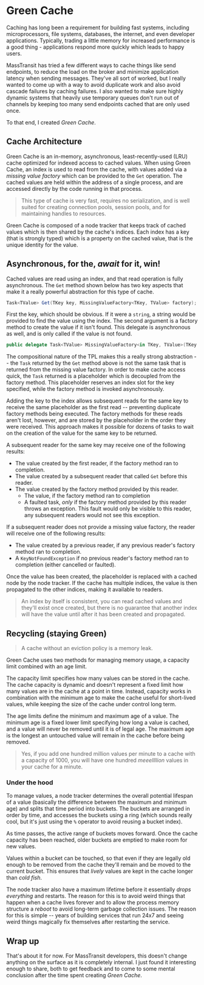 # Green Cache

Caching has long been a requirement for building fast systems, including microprocessors, file systems, databases, the internet, and even developer applications. Typically, trading a little memory for increased performance is a good thing - applications respond more quickly which leads to happy users.

MassTransit has tried a few different ways to cache things like send endpoints, to reduce the load on the broker and minimize application latency when sending messages. They've all sort of worked, but I really wanted to come up with a way to avoid duplicate work and also avoid cascade failures by caching failures. I also wanted to make sure highly dynamic systems that heavily use temporary queues don't run out of channels by keeping too many send endpoints cached that are only used once.

To that end, I created _Green Cache_.


## Cache Architecture

Green Cache is an in-memory, asynchronous, least-recently-used (LRU) cache optimized for indexed access to cached values. When using Green Cache, an index is used to read from the cache, with values added via a _missing value factory_ which can be provided to the `Get` operation. The cached values are held within the address of a single process, and are accessed directly by the code running in that process.

> This type of cache is very fast, requires no serialization, and is well suited for creating connection pools, session pools, and for maintaining handles to resources.

Green Cache is composed of a node tracker that keeps track of cached values which is then shared by the cache's indices. Each index has a key (that is strongly typed) which is a property on the cached value, that is the unique identity for the value.


## Asynchronous, for the, _await_ for it, win!

Cached values are read using an index, and that read operation is fully asynchronous. The `Get` method shown below has two key aspects that make it a really powerful abstraction for this type of cache.

```csharp
Task<TValue> Get(TKey key, MissingValueFactory<TKey, TValue> factory);
```

First the key, which should be obvious. If it were a `string`, a string would be provided to find the value using the index. The second argument is a factory method to create the value if it isn't found. This delegate is asynchronous as well, and is only called if the value is not found.

```csharp
public delegate Task<TValue> MissingValueFactory<in TKey, TValue>(TKey key);
```

The compositional nature of the TPL makes this a really strong abstraction -- the `Task` returned by the `Get` method above is not the same task that is returned from the missing value factory. In order to make cache access quick, the `Task` returned is a placeholder which is decoupled from the factory method. This placeholder reserves an index slot for the key specified, while the factory method is invoked asynchronously.

Adding the key to the index allows subsequent reads for the same key to receive the same placeholder as the first read -- preventing duplicate factory methods being executed. The factory methods for these reads aren't lost, however, and are stored by the placeholder in the order they were received. This approach makes it possible for dozens of tasks to wait on the creation of the value for the same key to be returned.

A subsequent reader for the same key may receive one of the following results:

* The value created by the first reader, if the factory method ran to completion.
* The value created by a subsequent reader that called `Get` before this reader.
* The value created by the factory method provided by this reader.
    - The value, if the factory method ran to completion
    - A faulted task, _only_ if the factory method provided by this reader throws an exception. This fault would only be visible to this reader, any subsequent readers would not see this exception.

If a subsequent reader does not provide a missing value factory, the reader will receive one of the following results:

* The value created by a previous reader, if any previous reader's factory method ran to completion.
* A `KeyNotFoundException` if no previous reader's factory method ran to completion (either cancelled or faulted).

Once the value has been created, the placeholder is replaced with a cached node by the node tracker. If the cache has multiple indices, the value is then propagated to the other indices, making it available to readers.

> An index by itself is consistent, you can read cached values and they'll exist once created, but there is no guarantee that another index will have the value until after it has been created and propagated.


## Recycling (staying Green)

> A cache without an eviction policy is a memory leak.

Green Cache uses two methods for managing memory usage, a capacity limit combined with an age limit.

The capacity limit specifies how many values can be stored in the cache. The cache capacity is dynamic and doesn't represent a fixed limit how many values are in the cache at a point in time. Instead, capacity works in combination with the minimum age to make the cache useful for short-lived values, while keeping the size of the cache under control long term.

The age limits define the minimum and maximum age of a value. The minimum age is a fixed lower limit specifying how long a value is cached, and a value will never be removed until it is of legal age. The maximum age is the longest an untouched value will remain in the cache before being removed.

> Yes, if you add one hundred million values per minute to a cache with a capacity of 1000, you will have one hundred _meeellllion_ values in your cache for a minute.


### Under the hood

To manage values, a node tracker determines the overall potential lifespan of a value (basically the difference between the maximum and minimum age) and splits that time period into buckets. The buckets are arranged in order by time, and accesses the buckets using a ring (which sounds really cool, but it's just using the `%` operator to avoid reusing a bucket index).

As time passes, the active range of buckets moves forward. Once the cache capacity has been reached, older buckets are emptied to make room for new values.

Values within a bucket can be touched, so that even if they are legally old enough to be removed from the cache they'll remain and be moved to the current bucket. This ensures that _lively_ values are kept in the cache longer than _cold fish_. 

The node tracker also have a maximum lifetime before it essentially _drops everything_ and restarts. The reason for this is to avoid weird things that happen when a cache lives forever and to allow the process memory structure a _reboot_ to avoid long-term garbage collection issues. The reason for this is simple -- years of building services that run 24x7 and seeing weird things magically fix themselves after restarting the service.


## Wrap up

That's about it for now. For MassTransit developers, this doesn't change anything on the surface as it is completely internal. I just found it interesting enough to share, both to get feedback and to come to some mental conclusion after the time spent creating _Green Cache_.


